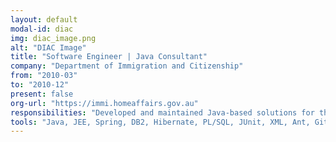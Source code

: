 ```yaml
---
layout: default
modal-id: diac
img: diac_image.png
alt: "DIAC Image"
title: "Software Engineer | Java Consultant"
company: "Department of Immigration and Citizenship"
from: "2010-03"
to: "2010-12"
present: false
org-url: "https://immi.homeaffairs.gov.au"
responsibilities: "Developed and maintained Java-based solutions for the Department of Immigration and Citizenship (DIAC), focusing on visa processing applications."
tools: "Java, JEE, Spring, DB2, Hibernate, PL/SQL, JUnit, XML, Ant, Git, Control Centre, RSA, WebSphere, Rational ClearCase, JAXB, EclEmma"
---
```

